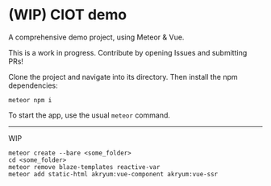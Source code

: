 # (WIP) CIOT demo
A comprehensive demo project, using Meteor &amp; Vue.

This is a work in progress. Contribute by opening Issues and submitting PRs!

Clone the project and navigate into its directory. Then install the npm dependencies:

```
meteor npm i
```

To start the app, use the usual `meteor` command.

---

WIP

```
meteor create --bare <some_folder>
cd <some_folder>
meteor remove blaze-templates reactive-var
meteor add static-html akryum:vue-component akryum:vue-ssr
```

